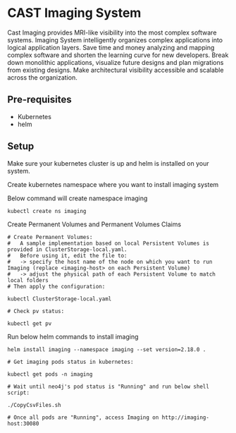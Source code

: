 # CAST Imaging System

Cast Imaging provides MRI-like visibility into the most complex software systems. Imaging System intelligently organizes complex applications into logical application layers. Save time and money analyzing and mapping complex software and shorten the learning curve for new developers. Break down monolithic applications, visualize future designs and plan migrations from existing designs. Make architectural visibility accessible and scalable across the organization.

## Pre-requisites

- Kubernetes
- helm

## Setup

Make sure your kubernetes cluster is up and helm is installed on your system.

Create kubernetes namespace where you want to install imaging system

Below command will create namespace imaging
```
kubectl create ns imaging

```

Create Permanent Volumes and Permanent Volumes Claims 
```
# Create Permanent Volumes:
#   A sample implementation based on local Persistent Volumes is provided in ClusterStorage-local.yaml.
#   Before using it, edit the file to:
#   -> specify the host name of the node on which you want to run Imaging (replace <imaging-host> on each Persistent Volume)
#   -> adjust the physical path of each Persistent Volume to match local folders
# Then apply the configuration:

kubectl ClusterStorage-local.yaml

# Check pv status:

kubectl get pv

```

Run below helm commands to install imaging
```
helm install imaging --namespace imaging --set version=2.18.0 .

# Get imaging pods status in kubernetes:

kubectl get pods -n imaging

# Wait until neo4j's pod status is "Running" and run below shell script:

./CopyCsvFiles.sh 

# Once all pods are "Running", access Imaging on http://imaging-host:30080
```
